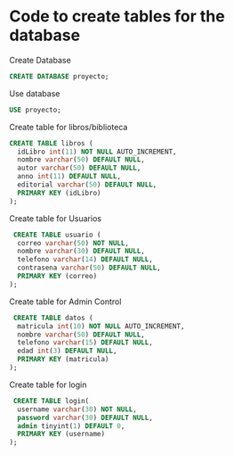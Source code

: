 # Code to create tables for the database

Create Database

```SQL
CREATE DATABASE proyecto;
```

Use database

```SQL
USE proyecto;
```

Create table for libros/biblioteca

```SQL
CREATE TABLE libros (
  idLibro int(11) NOT NULL AUTO_INCREMENT,
  nombre varchar(50) DEFAULT NULL,
  autor varchar(50) DEFAULT NULL,
  anno int(11) DEFAULT NULL,
  editorial varchar(50) DEFAULT NULL,
  PRIMARY KEY (idLibro)
);
```

Create table for Usuarios

```SQL
 CREATE TABLE usuario (
  correo varchar(50) NOT NULL,
  nombre varchar(30) DEFAULT NULL,
  telefono varchar(14) DEFAULT NULL,
  contrasena varchar(50) DEFAULT NULL,
  PRIMARY KEY (correo)
);
```

Create table for Admin Control

```SQL
 CREATE TABLE datos (
  matricula int(10) NOT NULL AUTO_INCREMENT,
  nombre varchar(50) DEFAULT NULL,
  telefono varchar(15) DEFAULT NULL,
  edad int(3) DEFAULT NULL,
  PRIMARY KEY (matricula)
);
```

Create table for login

```SQL
 CREATE TABLE login(
  username varchar(30) NOT NULL,
  password varchar(30) DEFAULT NULL,
  admin tinyint(1) DEFAULT 0,
  PRIMARY KEY (username)
);
```
